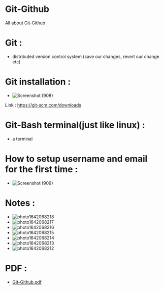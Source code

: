 # Git-Github
All about Git-Github

# Git :
- distributed version control system (save our changes, revert our change etc)

# Git installation :
- ![Screenshot (908)](https://user-images.githubusercontent.com/65703138/148374672-30e58dd2-721b-4d69-945f-1e06b2129db8.png)

Link : https://git-scm.com/downloads

# Git-Bash terminal(just like linux) :
- a terminal 

# How to setup username and email for the first time :
- ![Screenshot (909)](https://user-images.githubusercontent.com/65703138/148375356-56606339-a5a0-4a97-9ed4-59bb8dbf4f29.png)

# Notes :
- ![photo1642068218](https://user-images.githubusercontent.com/65703138/149309127-075c84b0-3b37-4129-8c7d-f7e96a640147.jpeg)
- ![photo1642068217](https://user-images.githubusercontent.com/65703138/149309371-1a2d375b-9fd6-47d1-870f-57782a83495b.jpeg)
- ![photo1642068216](https://user-images.githubusercontent.com/65703138/149309384-f79c5bfe-fd24-4675-87c9-2536716165b3.jpeg)
- ![photo1642068215](https://user-images.githubusercontent.com/65703138/149309424-6c1e4192-5268-4154-84bd-70b8744fc9c1.jpeg)
- ![photo1642068214](https://user-images.githubusercontent.com/65703138/149309441-b32eb36a-4d60-497b-9321-74503f270dc5.jpeg)
- ![photo1642068213](https://user-images.githubusercontent.com/65703138/149309453-6580f6b1-f8e7-4912-9a32-b926191bc8b0.jpeg)
- ![photo1642068212](https://user-images.githubusercontent.com/65703138/149309477-95d3fd7a-68a1-4153-b59a-963c9c190752.jpeg)

# PDF :
- [Git-Github.pdf](https://github.com/riti2409/Git-GitHub/files/7861849/Git-Github.pdf)

